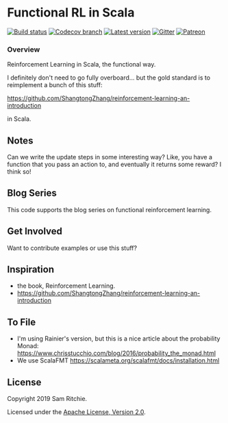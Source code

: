 # Functional RL in Scala

[![Build status](https://img.shields.io/travis/sritchie/scala-rl/develop.svg?maxAge=3600)](http://travis-ci.org/sritchie/scala-rl)
[![Codecov branch](https://img.shields.io/codecov/c/github/sritchie/scala-rl/develop.svg?maxAge=3600)](https://codecov.io/github/sritchie/scala-rl)
[![Latest version](https://index.scala-lang.org/sritchie/scala-rl/scala-rl-core/latest.svg?color=orange)](https://index.scala-lang.org/sritchie/scala-rl/scala-rl-core)
[![Gitter](https://badges.gitter.im/ScalaRL/community.svg)](https://gitter.im/ScalaRL/community?utm_source=badge&utm_medium=badge&utm_campaign=pr-badge)
[![Patreon](https://img.shields.io/badge/patreon-donate-blue.svg)](https://www.patreon.com/sritchie)

### Overview

Reinforcement Learning in Scala, the functional way.

I definitely don't need to go fully overboard... but the gold standard is to reimplement a bunch of this stuff:

https://github.com/ShangtongZhang/reinforcement-learning-an-introduction

in Scala.

## Notes

Can we write the update steps in some interesting way? Like, you have a function that you pass an action to, and eventually it returns some reward? I think so!

## Blog Series

This code supports the blog series on functional reinforcement learning.

## Get Involved

Want to contribute examples or use this stuff?

## Inspiration

- the book, Reinforcement Learning.
- https://github.com/ShangtongZhang/reinforcement-learning-an-introduction

## To File

- I'm using Rainier's version, but this is a nice article about the
probability Monad:
https://www.chrisstucchio.com/blog/2016/probability_the_monad.html
- We use ScalaFMT https://scalameta.org/scalafmt/docs/installation.html


## License

Copyright 2019 Sam Ritchie.

Licensed under the [Apache License, Version 2.0](http://www.apache.org/licenses/LICENSE-2.0).

